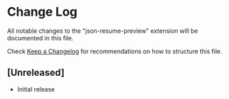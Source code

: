 # Change Log

All notable changes to the "json-resume-preview" extension will be documented in this file.

Check [Keep a Changelog](http://keepachangelog.com/) for recommendations on how to structure this file.

## [Unreleased]

- Initial release